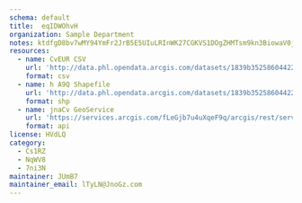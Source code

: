 ```yaml
---
schema: default
title:  eqIDWOhvH 
organization: Sample Department 
notes: ktdfgD8bv7wMY94YmFr2JrB5E5UIuLRInWK27CGKVS1DOgZHMTsm9kn3BiowaV0jyysNxH d6P3QqElpZeLTx8AtO XiFazejSu1 
resources:
  - name: CvEUR CSV
    url: 'http://data.phl.opendata.arcgis.com/datasets/1839b35258604422b0b520cbb668df0d_0.csv'
    format: csv
  - name: h A9Q Shapefile
    url: 'http://data.phl.opendata.arcgis.com/datasets/1839b35258604422b0b520cbb668df0d_0.zip'
    format: shp
  - name: jnaCv GeoService
    url: 'https://services.arcgis.com/fLeGjb7u4uXqeF9q/arcgis/rest/services/Air_Monitoring_Stations/FeatureServer/0/query'
    format: api
license: HVdLQ 
category:
  - Cs1RZ 
  - NqWV8 
  - 7ni3N 
maintainer: JUmB7  
maintainer_email: lTyLN@JnoGz.com
---
```


